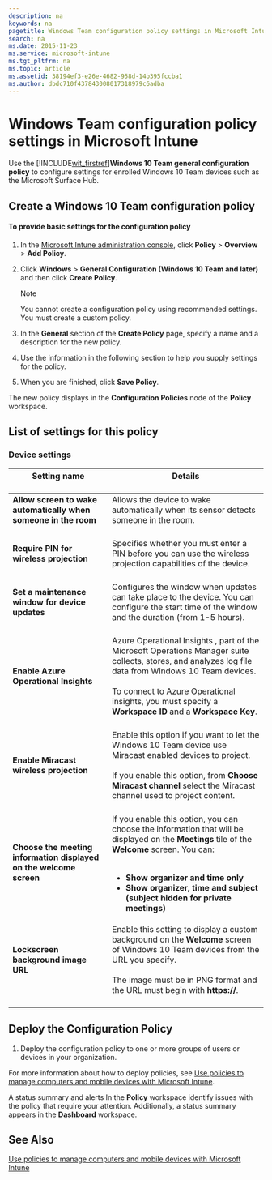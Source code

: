 ```yaml
---
description: na
keywords: na
pagetitle: Windows Team configuration policy settings in Microsoft Intune
search: na
ms.date: 2015-11-23
ms.service: microsoft-intune
ms.tgt_pltfrm: na
ms.topic: article
ms.assetid: 38194ef3-e26e-4682-958d-14b395fccba1
ms.author: dbdc710f437843008017318979c6adba
---
```

# Windows Team configuration policy settings in Microsoft Intune
Use the [!INCLUDE[wit_firstref](../Token/wit_firstref_md.md)]**Windows 10 Team general configuration policy** to configure settings for enrolled Windows 10 Team devices such as the Microsoft Surface Hub.

## Create a Windows 10 Team configuration policy

#### To provide basic settings for the configuration policy

1. In the [Microsoft Intune administration console](https://manage.microsoft.com), click **Policy** &gt; **Overview** &gt; **Add Policy**.

2. Click **Windows** &gt; **General Configuration (Windows 10 Team and later)** and then click **Create Policy**.

   > [!NOTE]
   > You cannot create a configuration policy using recommended settings. You must create a custom policy.

3. In the **General** section of the **Create Policy** page, specify a name and a description for the new policy.

4. Use the information in the following section to help you supply settings for the policy.

5. When you are finished, click **Save Policy**.

The new policy displays in the **Configuration Policies** node of the **Policy** workspace.

## <a name="BKMK_Settings"></a>List of settings for this policy

### <a name="BKMK_sec"></a>Device settings

|Setting name <br /> <br />|Details <br /> <br />|
|----------------|-----------|
|**Allow screen to wake automatically when someone in the room** <br /> <br />|Allows the device to wake automatically when its sensor detects someone in the room. <br /> <br />|
|**Require PIN for wireless projection** <br /> <br />|Specifies whether you must enter a PIN before you can use the wireless projection capabilities of the device. <br /> <br />|
|**Set a maintenance window for device updates** <br /> <br />|Configures the window when updates can take place to the device. You can configure the start time of the window and the duration (from 1-5 hours). <br /> <br />|
|**Enable Azure Operational Insights** <br /> <br />|Azure Operational Insights , part of the Microsoft Operations Manager suite collects, stores, and analyzes log file data from Windows 10 Team devices. <br /> <br />To connect to Azure Operational insights, you must specify a **Workspace ID** and a **Workspace Key**. <br /> <br />|
|**Enable Miracast wireless projection** <br /> <br />|Enable this option if you want to let the Windows 10 Team device use Miracast enabled devices to project. <br /> <br />If you enable this option, from **Choose Miracast channel** select the Miracast channel used to project content. <br /> <br />|
|**Choose the meeting information displayed on the welcome screen** <br /> <br />|If you enable this option, you can choose the information that will be displayed on the **Meetings** tile of the **Welcome** screen. You can: <br /> <br /><ul><li>**Show organizer and time only** </li><li>**Show organizer, time and subject (subject hidden for private meetings)** </li> </ul>|
|**Lockscreen background image URL** <br /> <br />|Enable this setting to display a custom background on the **Welcome** screen of Windows 10 Team devices from the URL you specify. <br /> <br />The image must be in PNG format and the URL must begin with **https://**. <br /> <br />|

## Deploy the Configuration Policy

1. Deploy the configuration policy to one or more groups of users or devices in your organization.

For more information about how to deploy policies, see [Use policies to manage computers and mobile devices with Microsoft Intune](../Topic/Use_policies_to_manage_computers_and_mobile_devices_with_Microsoft_Intune.md).

A status summary and alerts In the **Policy** workspace identify issues with the policy that require your attention. Additionally, a status summary appears in the **Dashboard** workspace.

## See Also
[Use policies to manage computers and mobile devices with Microsoft Intune](../Topic/Use_policies_to_manage_computers_and_mobile_devices_with_Microsoft_Intune.md)

